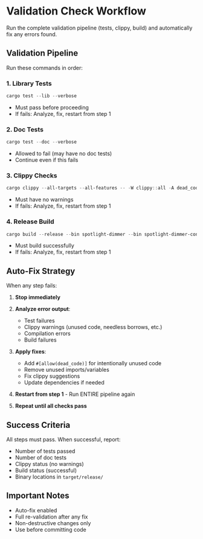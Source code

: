 ﻿---
description: Run validation checks (tests, clippy, build) and automatically fix any errors
mode: agent
---

# Validation Check Workflow

Run the complete validation pipeline (tests, clippy, build) and automatically fix any errors found.

## Validation Pipeline

Run these commands in order:

### 1. Library Tests
```powershell
cargo test --lib --verbose
```
- Must pass before proceeding
- If fails: Analyze, fix, restart from step 1

### 2. Doc Tests
```powershell
cargo test --doc --verbose
```
- Allowed to fail (may have no doc tests)
- Continue even if this fails

### 3. Clippy Checks
```powershell
cargo clippy --all-targets --all-features -- -W clippy::all -A dead_code
```
- Must have no warnings
- If fails: Analyze, fix, restart from step 1

### 4. Release Build
```powershell
cargo build --release --bin spotlight-dimmer --bin spotlight-dimmer-config
```
- Must build successfully
- If fails: Analyze, fix, restart from step 1

## Auto-Fix Strategy

When any step fails:

1. **Stop immediately**
2. **Analyze error output**:
   - Test failures
   - Clippy warnings (unused code, needless borrows, etc.)
   - Compilation errors
   - Build failures

3. **Apply fixes**:
   - Add `#[allow(dead_code)]` for intentionally unused code
   - Remove unused imports/variables
   - Fix clippy suggestions
   - Update dependencies if needed

4. **Restart from step 1** - Run ENTIRE pipeline again

5. **Repeat until all checks pass**

## Success Criteria

All steps must pass. When successful, report:
- Number of tests passed
- Number of doc tests
- Clippy status (no warnings)
- Build status (successful)
- Binary locations in `target/release/`

## Important Notes

- Auto-fix enabled
- Full re-validation after any fix
- Non-destructive changes only
- Use before committing code
